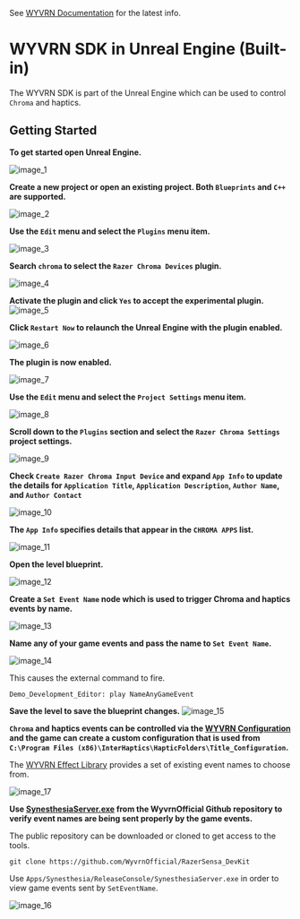 See [WYVRN Documentation](https://doc.wyvrn.com/) for the latest info.

# WYVRN SDK in Unreal Engine (Built-in)

The WYVRN SDK is part of the Unreal Engine which can be used to control `Chroma` and haptics.

## Getting Started

**To get started open Unreal Engine.**

![image_1](images/image_1.png)

**Create a new project or open an existing project. Both `Blueprints` and `C++` are supported.**

![image_2](images/image_2.png)

**Use the `Edit` menu and select the `Plugins` menu item.**

![image_3](images/image_3.png)

**Search `chroma` to select the `Razer Chroma Devices` plugin.**

![image_4](images/image_4.png)

**Activate the plugin and click `Yes` to accept the experimental plugin.**
![image_5](images/image_5.png)

**Click `Restart Now` to relaunch the Unreal Engine with the plugin enabled.**

![image_6](images/image_6.png)

**The plugin is now enabled.**

![image_7](images/image_7.png)

**Use the `Edit` menu and select the `Project Settings` menu item.**

![image_8](images/image_8.png)

**Scroll down to the `Plugins` section and select the `Razer Chroma Settings` project settings.**

![image_9](images/image_9.png)

**Check `Create Razer Chroma Input Device` and expand `App Info` to update the details for `Application Title`, `Application Description`, `Author Name`, and `Author Contact`**

![image_10](images/image_10.png)

 **The `App Info` specifies details that appear in the `CHROMA APPS` list.**

 ![image_11](images/image_11.png)

**Open the level blueprint.**

![image_12](images/image_12.png)

**Create a `Set Event Name` node which is used to trigger Chroma and haptics events by name.**

![image_13](images/image_13.png)

**Name any of your game events and pass the name to `Set Event Name`.**

![image_14](images/image_14.png)

This causes the external command to fire.

```shell
Demo_Development_Editor: play NameAnyGameEvent
```

**Save the level to save the blueprint changes.**
![image_15](images/image_15.png)

**`Chroma` and haptics events can be controlled via the [WYVRN Configuration](https://doc.wyvrn.com/docs/wyvrn-sdk/wyvrn-configuration/) and the game can create a custom configuration that is used from `C:\Program Files (x86)\InterHaptics\HapticFolders\Title_Configuration`.**

The [WYVRN Effect Library](https://chroma.razer.com/WyvrnEffectsLibrary/) provides a set of existing event names to choose from.

![image_17](images/image_17.png)

**Use [SynesthesiaServer.exe](https://github.com/WyvrnOfficial/RazerSensa_DevKit/tree/master/Apps/Synesthesia/ReleaseConsole) from the WyvrnOfficial Github repository to verify event names are being sent properly by the game events.**

The public repository can be downloaded or cloned to get access to the tools.

```shell
git clone https://github.com/WyvrnOfficial/RazerSensa_DevKit
```

Use `Apps/Synesthesia/ReleaseConsole/SynesthesiaServer.exe` in order to view game events sent by `SetEventName`.

![image_16](images/image_16.png)
